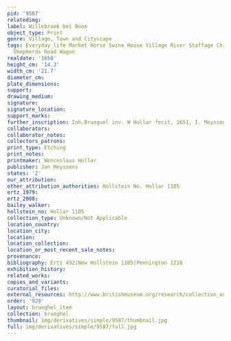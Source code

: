 ```yaml
---
pid: '9587'
relatedimg: 
label: Willebroek bei Boom
object_type: Print
genre: Village, Town and Cityscape
tags: Everyday_life Market Horse Swine House Village River Staffage Children Peasants
  Shepherds Road Wagon
realdate: '1650'
height_cm: '14.3'
width_cm: '21.7'
diameter_cm: 
plate_dimensions: 
support: 
drawing_medium: 
signature: 
signature_location: 
support_marks: 
further_inscription: Ioh.Brueguel inv. W Hollar fecit, 1651, I. Meyssens excudit
collaborators: 
collaborator_notes: 
collectors_patrons: 
print_type: Etching
print_notes: 
printmaker: Wenceslaus Hollar
publisher: Jan Meyssens
states: '2'
our_attribution: 
other_attribution_authorities: Hollstein No. Hollar 1105
ertz_1979: 
ertz_2008: 
bailey_walker: 
hollstein_no: Hollar 1105
collection_type: Unknown/Not Applicable
location_country: 
location_city: 
location: 
location_collection: 
location_or_most_recent_sale_notes: 
provenance: 
bibliography: Ertz 492|New Hollstein 1105|Pennington 1218
exhibition_history: 
related_works: 
copies_and_variants: 
curatorial_files: 
external_resources: http://www.britishmuseum.org/research/collection_online/collection_object_details.aspx?assetId=1365875001&objectId=3494358&partId=1
order: '929'
layout: brueghel_item
collection: brueghel
thumbnail: img/derivatives/simple/9587/thumbnail.jpg
full: img/derivatives/simple/9587/full.jpg
---
```

